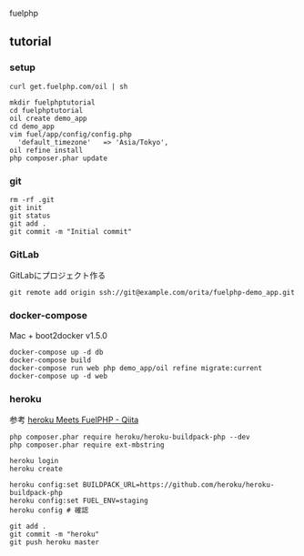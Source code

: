 fuelphp

## tutorial

### setup
```
curl get.fuelphp.com/oil | sh

mkdir fuelphptutorial
cd fuelphptutorial
oil create demo_app
cd demo_app
vim fuel/app/config/config.php
  'default_timezone'   => 'Asia/Tokyo',
oil refine install
php composer.phar update
```

### git
```
rm -rf .git
git init
git status
git add .
git commit -m "Initial commit"
```

### GitLab

GitLabにプロジェクト作る

```
git remote add origin ssh://git@example.com/orita/fuelphp-demo_app.git
```

### docker-compose

Mac + boot2docker v1.5.0

```
docker-compose up -d db
docker-compose build
docker-compose run web php demo_app/oil refine migrate:current
docker-compose up -d web
```

### heroku

参考 [heroku Meets FuelPHP - Qiita](http://qiita.com/mikakane/items/a736112a8b68925d27a7)

```
php composer.phar require heroku/heroku-buildpack-php --dev
php composer.phar require ext-mbstring

heroku login
heroku create

heroku config:set BUILDPACK_URL=https://github.com/heroku/heroku-buildpack-php
heroku config:set FUEL_ENV=staging
heroku config # 確認

git add .
git commit -m "heroku"
git push heroku master
```

